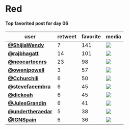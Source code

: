 # Red

#### Top favorited post for day 06
| user                                           |   retweet |   favorite | media                                                                                        |
|------------------------------------------------|-----------|------------|----------------------------------------------------------------------------------------------|
| **[@ShijiaWendy](https://t.co/XcK0HoI25E)**    |         7 |        141 | ![](http://pbs.twimg.com/media/EmKJrMrVMAIFCjH.jpg)                                          |
| **[@rajbhagatt](https://t.co/kAHvtd9M1N)**     |        14 |        101 | ![](http://pbs.twimg.com/media/EmJor9jVkAAQ9m6.jpg)                                          |
| **[@neocartocnrs](https://t.co/6jsj9GbKoN)**   |        23 |         98 | ![](http://pbs.twimg.com/media/EmIU8pBWMAAFdiT.jpg)                                          |
| **[@owenjpowell](https://t.co/TfMqBvxFRH)**    |         3 |         57 | ![](http://pbs.twimg.com/media/EmIegEWWMAAb9eZ.jpg)                                          |
| **[@Cchurchili](https://t.co/2rpsEp39p3)**     |         6 |         50 | ![](http://pbs.twimg.com/media/EmKF4eLWoAAPR60.jpg)                                          |
| **[@stevefaeembra](https://t.co/HLZ4ujVQv2)**  |         6 |         45 | ![](http://pbs.twimg.com/ext_tw_video_thumb/1324726728397377538/pu/img/qiuE5NfA_hxNvo3p.jpg) |
| **[@dickoah](https://t.co/yhD2GHH4eX)**        |         6 |         45 | ![](http://pbs.twimg.com/media/EmJdgK_X0AU2xQg.jpg)                                          |
| **[@JulesGrandin](https://t.co/dvvR62ognx)**   |         6 |         41 | ![](http://pbs.twimg.com/media/Elvi4LMXUAA_D25.jpg)                                          |
| **[@undertheraedar](https://t.co/DDQteTftnW)** |         5 |         38 | ![](http://pbs.twimg.com/media/EmIlVsbWoAAKeRN.jpg)                                          |
| **[@IGNSpain](https://t.co/EOcrKg2Rtl)**       |         6 |         36 | ![](http://pbs.twimg.com/media/EmImIhRX0AYL13Q.png)                                          |
 